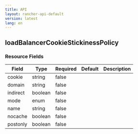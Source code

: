 ```yaml
---
title: API
layout: rancher-api-default
version: latest
lang: en
---
```


## loadBalancerCookieStickinessPolicy





### Resource Fields

Field | Type | Required | Default | Description
---|---|---|---|---
cookie | string | false |  | 
domain | string | false |  | 
indirect | boolean | false |  | 
mode | enum | false |  | 
name | string | false |  | 
nocache | boolean | false |  | 
postonly | boolean | false |  | 

